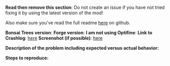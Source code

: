 **Read then remove this section**:
Do not create an issue if you have not tried fixing it by using the latest version of the mod!

Also make sure you've read the full readme [here](https://github.com/thraaawn/BonsaiTrees/blob/master/README.md) on github.

**Bonsai Trees version**:
**Forge version**:
**I am not using Optifine**:
**Link to Crashlog**: [here](url)
**Screenshot (if possible)**: [here](url)

**Description of the problem including expected versus actual behavior:**

**Steps to reproduce:**
